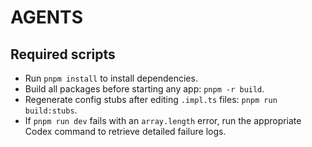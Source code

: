 # AGENTS

## Required scripts

- Run `pnpm install` to install dependencies.
- Build all packages before starting any app: `pnpm -r build`.
- Regenerate config stubs after editing `.impl.ts` files: `pnpm run build:stubs`.
- If `pnpm run dev` fails with an `array.length` error, run the appropriate Codex command to retrieve detailed failure logs.

